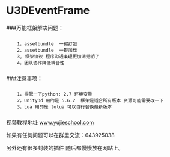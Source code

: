 ﻿# U3DEventFrame


###万能框架解决问题：

###
		1，assetbundle  一键打包			
		2，assetbundle  一键加载		
		3, 框架协议 程序沟通条理更加清楚明了		
		4，团队协作降低耦合性 
###


		
###注意事项：
###		
		1，得配一下python: 2.7 环境变量		
		2，Unity3d 用的是 5.6.2  框架是适合所有版本 资源可能需要改一下		
		3，Lua 用的是 tolua 可以自行替换最新版本
###
视频教程地址  www.yujieschool.com

如果有任何问题可以在群里交流：643925038

另外还有很多封装的插件  随后都慢慢放在网站上。




